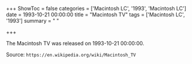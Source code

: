 +++
ShowToc = false
categories = ['Macintosh LC', '1993', 'Macintosh LC']
date = 1993-10-21 00:00:00
title = "Macintosh TV"
tags = ['Macintosh LC', '1993']
summary = " "

+++

The Macintosh TV was released on 1993-10-21 00:00:00.

Source: `https://en.wikipedia.org/wiki/Macintosh_TV`
